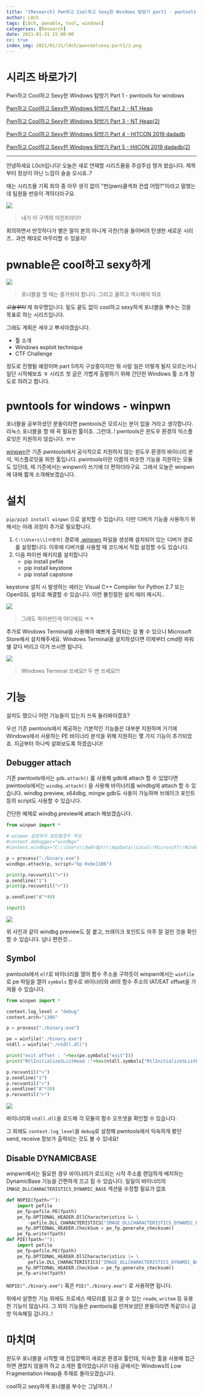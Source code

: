 ```yaml
---
title: "[Research] Pwn하고 Cool하고 Sexy한 Windows 탐방기 part1 - pwntools for windows"
author: L0ch
tags: [L0ch, pwnable, tool, windows]
categories: [Research]
date: 2021-01-31 15:00:00
cc: true
index_img: 2021/01/31/l0ch/pwncoolsexy-part1/2.png
---
```




# 시리즈 바로가기
Pwn하고 Cool하고 Sexy한 Windows 탐방기 Part 1 - pwntools for windows

[Pwn하고 Cool하고 Sexy한 Windows 탐방기 Part 2 - NT Heap](https://hackyboiz.github.io/2021/02/28/l0ch/pwncoolsexy-part2/)

[Pwn하고 Cool하고 Sexy한 Windows 탐방기 Part 3 - NT Heap(2)](https://hackyboiz.github.io/2021/03/28/l0ch/pwncoolsexy-part3/)

[Pwn하고 Cool하고 Sexy한 Windows 탐방기 Part 4 - HITCON 2019 dadadb](https://hackyboiz.github.io/2021/04/18/l0ch/pwncoolsexy-part4/)

[Pwn하고 Cool하고 Sexy한 Windows 탐방기 Part 5 - HitCON 2019 dadadb(2)](https://hackyboiz.github.io/2021/05/09/l0ch/pwncoolsexy-part5/)


---

안녕하세요 L0ch입니다! 오늘은 새로 연재할 시리즈물을 주섬주섬 챙겨 왔습니다. 제목부터 정상이 아닌 느낌이 슬슬 오시죠..?

때는 시리즈물 기획 회의 중 아무 생각 없이 "펀(pwn)쿨섹좌 컨셉 어떰?"이라고 말했는데 팀원들 반응이 격하더라구요.

![](pwncoolsexy-part1/1.png)



> 내가 이 구역의 미친X이다!!

회의하면서 딴짓하다가 뱉은 말이 본의 아니게 극찬(?)을 들어버려 탄생한 새로운 시리즈.. 과연 제대로 마무리할 수 있을지!



# pwnable은 cool하고 sexy하게

![](pwncoolsexy-part1/2.png)

> 포너블을 할 때는 즐거워야 합니다. 그리고 쿨하고 섹시해야 하죠

*~~오늘부터~~* 제 좌우명입니다. 밑도 끝도 없이 cool하고 sexy하게 포너블을 뿌수는 것을 목표로 하는 시리즈입니다.

그래도 계획은 세우고 뿌셔야겠습니다.

- 툴 소개
- Windows exploit technique
- CTF Challenge

정도로 진행될 예정이며 part 5까지 구상중이지만 뭐 사람 일은 어떻게 될지 모르는거니 일단 시작해보죠 ㅎ 시리즈 첫 글은 가볍게 출발하기 위해 간단한 Windows 툴 소개 정도로 하려고 합니다.



# pwntools for windows - winpwn

포너블을 공부하셨던 분들이라면 pwntools은 모르시는 분이 없을 거라고 생각합니다. 리눅스 포너블을 할 때 꼭 필요한 툴이죠.
그런데..! pwntools은 윈도우 환경의 익스플로잇은 지원하지 않습니다. ㅠㅠ 

[winpwn](https://github.com/Byzero512/winpwn)은 기존 pwntools에서 공식적으로 지원하지 않는 윈도우 환경의 바이너리 분석, 익스플로잇을 위한 툴입니다. pwintools이란 이름의 비슷한 기능을 지원하는 모듈도 있던데, 제 기준에서는 winpwn이 쓰기에 더 편하더라구요. 그래서 오늘은 winpwn에 대해 짧게 소개해보겠습니다.



# 설치

`pip/pip3 install winpwn` 으로 설치할 수 있습니다. 다만 디버거 기능을 사용하기 위해서는 아래 과정이 추가로 필요합니다.

1. `C:\\Users\\[사용자]` 경로에 [.winpwn](https://github.com/Byzero512/winpwn/blob/master/.winpwn) 파일을 생성해 설치되어 있는 디버거 경로를 설정합니다. 이후에 디버거를 사용할 때 코드에서 직접 설정할 수도 있습니다.
2. 다음 파이썬 패키지를 설치합니다
   - pip install pefile
   - pip install keystone
   - pip install capstone

keystone 설치 시 발생하는 에러는 Visual C++ Compiler for Python 2.7 또는 OpenSSL 설치로 해결할 수 있습니다. 이런 불친절한 설치 에러 메시지..

![](pwncoolsexy-part1/3.png)

> 그래도 파이썬인게 어디에요 ㅋㅋ

추가로 Windows Terminal을 사용해야 예쁘게 출력되는 걸 볼 수 있으니 Microsoft Store에서 설치해주세요. Windows Terminal을 설치하셨다면 이제부터 cmd랑 파워쉘 갖다 버리고 이거 쓰시면 됩니다. 

![](pwncoolsexy-part1/6.png)

> Windows Terminal 쓰세요!! 두 번 쓰세요!!!



# 기능

설치도 했으니 어떤 기능들이 있는지 쓰윽 둘러봐야겠죠? 

우선 기존 pwntools에서 제공하는 기본적인 기능들은 대부분 지원하며 거기에 Windows에서 사용하는 PE 바이너리 분석을 위해 지원하는 몇 가지 기능이 추가되었죠. 지금부터 하나씩 살펴보도록 하겠습니다!



## Debugger attach

기존 pwntools에서는 `gdb.attach()` 를 사용해 gdb에 attach 할 수 있었다면 pwintools에서는 `windbg.attach()` 을 사용해 바이너리를 windbg에 attach 할 수 있습니다. windbg preview, x64dbg, mingw gdb도 사용이 가능하며 브레이크 포인트 등의 script도 사용할 수 있습니다.

간단한 예제로 windbg preview에 attach 해보겠습니다.

```python
from winpwn import *

#.winpwn 설정하지 않았을경우 작성
#context.debugger="windbgx"
#context.windbgx="C:\\Users\\dw0rdptr\\AppData\\Local\\Microsoft\\WindowsApps\\Microsoft.WinDbg_8wekyb3d8bbwe\\WinDbgX.exe"

p = process("./binary.exe")
windbgx.attach(p, script="bp 0xbe1106")

print(p.recvuntil(">"))
p.sendline("1")
print(p.recvuntil(">"))

p.sendline("A"*40)

input()
```

![](pwncoolsexy-part1/4.png)

위 사진과 같이 windbg preview도 잘 붙고, 브레이크 포인트도 아주 잘 걸린 것을 확인할 수 있습니다. 넘나 편한것...



## Symbol

pwntools에서 `elf`로 바이너리를 열어 함수 주소을 구하듯이 winpwn에서는 `winfile` 로 pe 파일을 열어 `symbols` 함수로 바이너리와 dll의 함수 주소의 IAT/EAT offset을 가져올 수 있습니다.

```python
from winpwn import *

context.log_level = "debug"
context.arch="i386"

p = process("./binary.exe")

pe = winfile("./binary.exe")
ntdll = winfile("./ntdll.dll")

print("exit offset : "+hex(pe.symbols["exit"]))
print("RtlInitializeSListHead :"+hex(ntdll.symbols["RtlInitializeSListHead"]))

p.recvuntil(">")
p.sendline("1")
p.recvuntil(">")
p.sendline("A"*20)
p.recvuntil(">")
```

![](pwncoolsexy-part1/5.png)

바이너리와 `ntdll.dll`을 로드해 각 모듈의 함수 오프셋을 확인할 수 있습니다.

그 외에도 `context.log_level`을 `debug`로 설정해 pwntools에서 익숙하게 봤던 send, receive 정보가 출력되는 것도 볼 수 있네요!



## Disable DYNAMICBASE

winpwn에서는 필요한 경우 바이너리가 로드되는 시작 주소를 랜덤하게 배치하는 DynamicBase 기능을 간편하게 끄고 킬 수 있습니다. 일일이 바이너리의 `IMAGE_DLLCHARACTERISTICS_DYNAMIC_BASE` 섹션을 수정할 필요가 없죠

```python
def NOPIE(fpath=""):
    import pefile
    pe_fp=pefile.PE(fpath)
    pe_fp.OPTIONAL_HEADER.DllCharacteristics &= \
        ~pefile.DLL_CHARACTERISTICS["IMAGE_DLLCHARACTERISTICS_DYNAMIC_BASE"]
    pe_fp.OPTIONAL_HEADER.CheckSum = pe_fp.generate_checksum()
    pe_fp.write(fpath)
def PIE(fpath=""):
    import pefile
    pe_fp=pefile.PE(fpath)
    pe_fp.OPTIONAL_HEADER.DllCharacteristics |= \
        pefile.DLL_CHARACTERISTICS["IMAGE_DLLCHARACTERISTICS_DYNAMIC_BASE"]
    pe_fp.OPTIONAL_HEADER.CheckSum = pe_fp.generate_checksum()
    pe_fp.write(fpath)
```

`NOPIE("./binary.exe")` 혹은 `PIE("./binary.exe")` 로 사용하면 됩니다.

위에서 설명한 기능 외에도 프로세스 메모리를 읽고 쓸 수  있는 `readm`, `writem` 등 유용한 기능이 많습니다. 그 외의 기능들은 pwntools를 만져보셨던 분들이라면 똑같으니 금방 익숙해질 겁니다..!



# 마치며

윈도우 포너블을 시작할 때 진입장벽이 새로운 환경과 툴인데, 익숙한 툴을 사용해 접근하면 괜찮지 않을까 하고 소개한 툴이었습니다!
다음 글에서는 Windows의 Low Fragmentation Heap을 주제로 돌아오겠습니다.  

cool하고 sexy하게 포너블을 부수는 그날까지..!